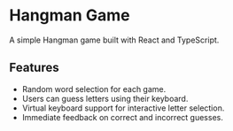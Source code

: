 # Hangman Game

A simple Hangman game built with React and TypeScript.

## Features

- Random word selection for each game.
- Users can guess letters using their keyboard.
- Virtual keyboard support for interactive letter selection.
- Immediate feedback on correct and incorrect guesses.
